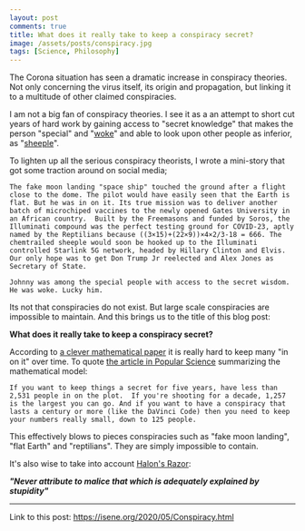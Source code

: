 ```yaml
---
layout: post
comments: true
title: What does it really take to keep a conspiracy secret?
image: /assets/posts/conspiracy.jpg
tags: [Science, Philosophy]
---
```


The Corona situation has seen a dramatic increase in conspiracy theories. Not
only concerning the virus itself, its origin and propagation, but linking it
to a multitude of other claimed conspiracies. 

I am not a big fan of conspiracy theories. I see it as a an attempt to short
cut years of hard work by gaining access to "secret knowledge" that makes the
person "special" and "[woke](https://en.wikipedia.org/wiki/Woke#Modern_usage)"
and able to look upon other people as inferior, as
"[sheeple](https://en.wikipedia.org/wiki/Herd_behavior#Sheeple)".

To lighten up all the serious conspiracy theorists, I wrote a mini-story that
got some traction around on social media;

```
The fake moon landing "space ship" touched the ground after a flight
close to the dome. The pilot would have easily seen that the Earth is
flat. But he was in on it. Its true mission was to deliver another
batch of microchiped vaccines to the newly opened Gates University in
an African country.  Built by the Freemasons and funded by Soros, the
Illuminati compound was the perfect testing ground for COVID-23, aptly
named by the Reptilians because ((3×15)+(22×9))×4×2/3-18 = 666. The
chemtrailed sheeple would soon be hooked up to the Illuminati
controlled Starlink 5G network, headed by Hillary Clinton and Elvis.
Our only hope was to get Don Trump Jr reelected and Alex Jones as
Secretary of State.

Johnny was among the special people with access to the secret wisdom.
He was woke. Lucky him.
```

Its not that conspiracies do not exist. But large scale conspiracies are
impossible to maintain. And this brings us to the title of this blog post:

**What does it really take to keep a conspiracy secret?**

According to [a clever mathematical
paper](https://journals.plos.org/plosone/article?id=10.1371/journal.pone.0147905&fbclid=IwAR1uDN5VY3pvDHv3bOkLUNmJx2UzEnPmcagMB4lI1jarv1foyqUvyNHZbzg)
it is really hard to keep many "in on it" over time. To quote [the article
in Popular
Science](https://www.popsci.com/how-many-minions-can-you-have-before-your-conspiracy-fails/?fbclid=IwAR0NF8aWjyFDqZhaimHDvv8JBoo0llIwCdsuoh_aUtkjxOJxP8X5G0LbAok) summarizing the mathematical model:

```
If you want to keep things a secret for five years, have less than
2,531 people in on the plot.  If you're shooting for a decade, 1,257
is the largest you can go. And if you want to have a conspiracy that
lasts a century or more (like the DaVinci Code) then you need to keep
your numbers really small, down to 125 people.
```

This effectively blows to pieces conspiracies such as "fake moon landing",
"flat Earth" and "reptilians". They are simply impossible to contain.

It's also wise to take into account [Halon's
Razor](https://en.wikipedia.org/wiki/Hanlon%27s_razor):

***"Never attribute to malice that which is adequately explained by stupidity"***

---
Link to this post: <https://isene.org/2020/05/Conspiracy.html>
